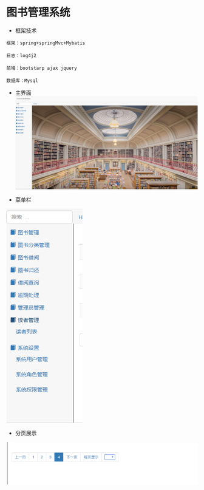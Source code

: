 # 图书管理系统
- 框架技术
```
框架：spring+springMvc+Mybatis

日志：log4j2

前端：bootstarp ajax jquery

数据库：Mysql
```
- 主界面
![```](https://github.com/longyt/StudySpace/blob/master/image/QQ%E6%88%AA%E5%9B%BE20180619174013.png)

- 菜单栏

![```](https://github.com/longyt/StudySpace/blob/master/image/QQ%E6%88%AA%E5%9B%BE20180619173929.png)

- 分页展示

![```](https://github.com/longyt/StudySpace/blob/master/image/QQ%E6%88%AA%E5%9B%BE20180619173857.png)

